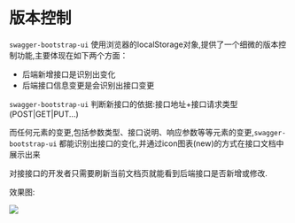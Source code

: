 # 版本控制

`swagger-bootstrap-ui` 使用浏览器的localStorage对象,提供了一个细微的版本控制功能,主要体现在如下两个方面：

- 后端新增接口是识别出变化
- 后端接口信息变更是会识别出接口变更

`swagger-bootstrap-ui` 判断新接口的依据:接口地址+接口请求类型(POST|GET|PUT...)

而任何元素的变更,包括参数类型、接口说明、响应参数等等元素的变更,`swagger-bootstrap-ui` 都能识别出接口的变化,并通过icon图表(new)的方式在接口文档中展示出来

对接接口的开发者只需要刷新当前文档页就能看到后端接口是否新增或修改.

效果图:

![](/images/1-9-3/version-control.png)
